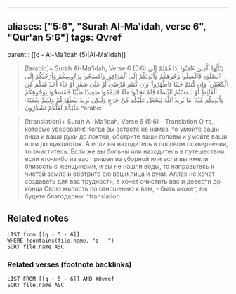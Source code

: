
---
aliases: ["5:6", "Surah Al-Ma'idah, verse 6", "Qur'an 5:6"]
tags: Qvref
---

parent:: [[q - Al-Ma'idah (5)|Al-Ma'idah]]

> [!arabic]+ Surah Al-Ma'idah, Verse 6 (5:6)
> <span class="quran-arabic">يَـٰٓأَيُّهَا ٱلَّذِينَ ءَامَنُوٓا۟ إِذَا قُمْتُمْ إِلَى ٱلصَّلَوٰةِ فَٱغْسِلُوا۟ وُجُوهَكُمْ وَأَيْدِيَكُمْ إِلَى ٱلْمَرَافِقِ وَٱمْسَحُوا۟ بِرُءُوسِكُمْ وَأَرْجُلَكُمْ إِلَى ٱلْكَعْبَيْنِ ۚ وَإِن كُنتُمْ جُنُبًا فَٱطَّهَّرُوا۟ ۚ وَإِن كُنتُم مَّرْضَىٰٓ أَوْ عَلَىٰ سَفَرٍ أَوْ جَآءَ أَحَدٌ مِّنكُم مِّنَ ٱلْغَآئِطِ أَوْ لَـٰمَسْتُمُ ٱلنِّسَآءَ فَلَمْ تَجِدُوا۟ مَآءً فَتَيَمَّمُوا۟ صَعِيدًا طَيِّبًا فَٱمْسَحُوا۟ بِوُجُوهِكُمْ وَأَيْدِيكُم مِّنْهُ ۚ مَا يُرِيدُ ٱللَّهُ لِيَجْعَلَ عَلَيْكُم مِّنْ حَرَجٍ وَلَـٰكِن يُرِيدُ لِيُطَهِّرَكُمْ وَلِيُتِمَّ نِعْمَتَهُۥ عَلَيْكُمْ لَعَلَّكُمْ تَشْكُرُونَ</span>
^arabic

> [!translation]+ Surah Al-Ma'idah, Verse 6 (5:6) - Translation
> О те, которые уверовали! Когда вы встаете на намаз, то умойте ваши лица и ваши руки до локтей, оботрите ваши головы и умойте ваши ноги до щиколоток. А если вы находитесь в половом осквернении, то очиститесь. Если же вы больны или находитесь в путешествии, если кто-либо из вас пришел из уборной или если вы имели близость с женщинами, и вы не нашли воды, то направьтесь к чистой земле и оботрите ею ваши лица и руки. Аллах не хочет создавать для вас трудности, а хочет очистить вас и довести до конца Свою милость по отношению к вам, - быть может, вы будете благодарны.
^translation



## Related notes
```dataview
LIST from [[q - 5 - 6]]
WHERE !contains(file.name, "q - ")
SORT file.name ASC
```

### Related verses (footnote backlinks)
```dataview
LIST FROM [[q - 5 - 6]] AND #Qvref
SORT file.name ASC
```

